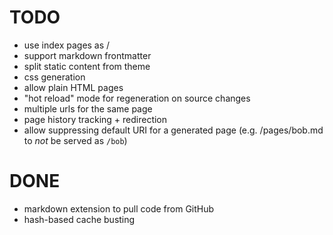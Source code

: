 # TODO

* use index pages as /
* support markdown frontmatter
* split static content from theme
* css generation
* allow plain HTML pages
* "hot reload" mode for regeneration on source changes
* multiple urls for the same page
* page history tracking + redirection
* allow suppressing default URI for a generated page (e.g. /pages/bob.md to *not* be served as `/bob`)

# DONE
* markdown extension to pull code from GitHub
* hash-based cache busting